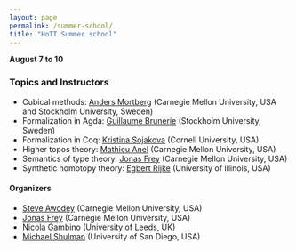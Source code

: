 ```yaml
---
layout: page
permalink: /summer-school/
title: "HoTT Summer school"
---
```


**August 7 to 10**

### Topics and Instructors

* Cubical methods: [Anders Mortberg](http://www.cs.cmu.edu/~amoertbe/) (Carnegie Mellon University, USA and Stockholm University, Sweden)
* Formalization in Agda: [Guillaume Brunerie](https://guillaumebrunerie.github.io) (Stockholm University, Sweden)
* Formalization in Coq: [Kristina Sojakova](http://www.cs.cornell.edu/~ks858/) (Cornell University, USA)
* Higher topos theory: [Mathieu Anel](http://mathieu.anel.free.fr) (Carnegie Mellon University, USA)
* Semantics of type theory: [Jonas Frey](https://sites.google.com/site/jonasfreysite/) (Carnegie Mellon University, USA)
* Synthetic homotopy theory: [Egbert Rijke](https://github.com/EgbertRijke) (University of Illinois, USA)


#### Organizers

* [Steve Awodey](https://www.andrew.cmu.edu/user/awodey/) (Carnegie Mellon University, USA)
* [Jonas Frey](https://sites.google.com/site/jonasfreysite/) (Carnegie Mellon University, USA)
* [Nicola Gambino](http://www1.maths.leeds.ac.uk/~pmtng/) (University of Leeds, UK)
* [Michael Shulman](http://home.sandiego.edu/~shulman/) (University of San Diego, USA)

